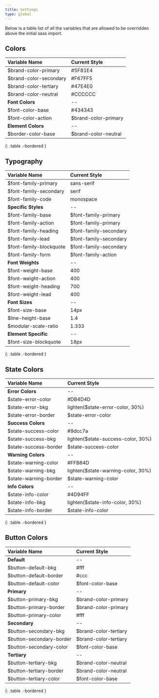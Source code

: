 ```yaml
---
title: Settings
type: global
---
```


Below is a table list of all the variables that are allowed to be overridden above the initial sass import.

## Colors

| Variable Name | Current Style |
| :------------- | :------------- |
| $brand-color-primary | #5F81E4 |
| $brand-color-secondary | #F67FF5 |
| $brand-color-tertiary | #47E4E0 |
| $brand-color-neutral | #CCCCCC |
| **Font Colors** | -- |
| $font-color-base | #434343 |
| $font-color-action | $brand-color-primary |
| **Element Colors** | -- |
| $border-color-base | $brand-color-neutral |
{: .table .-bordered }

## Typography

| Variable Name | Current Style |
| :------------- | :------------- |
| $font-family-primary |   sans-serif  |
| $font-family-secondary | serif       |
| $font-family-code |      monospace   |
| **Specific Styles** | -- |
| $font-family-base |        $font-family-primary    |
| $font-family-action |      $font-family-primary    |
| $font-family-heading |     $font-family-secondary  |
| $font-family-lead |        $font-family-secondary  |
| $font-family-blockquote |  $font-family-secondary  |
| $font-family-form |        $font-family-action     |
| **Font Weights** | -- |
| $font-weight-base |        400 |
| $font-weight-action |      400 |
| $font-weight-heading |     700 |
| $font-weight-lead |        400 |
| **Font Sizes** | -- |
| $font-size-base |      14px  |
| $line-height-base |    1.4   |
| $modular-scale-ratio | 1.333 |
| **Element Specific** | -- |
| $font-size-blockquote | 18px |
{: .table .-bordered }

## State Colors

| Variable Name | Current Style |
| :------------- | :------------- |
| **Error Colors** | -- |
| $state-error-color |   #DB4D4D                           |
| $state-error-bkg |     lighten($state-error-color, 30%)  |
| $state-error-border |  $state-error-color                |
| **Success Colors** | -- |
| $state-success-color |   #9dcc7a                             |
| $state-success-bkg |     lighten($state-success-color, 30%)  |
| $state-success-border |  $state-success-color                |
| **Warning Colors** | -- |
| $state-warning-color |   #FFB84D                             |
| $state-warning-bkg |     lighten($state-warning-color, 30%)  |
| $state-warning-border |  $state-warning-color                |
| **Info Colors** | -- |
| $state-info-color |  #4D94FF                           |
| $state-info-bkg |    lighten($state-info-color, 30%)   |
| $state-info-border | $state-info-color                 |
{: .table .-bordered }

## Button Colors

| Variable Name | Current Style |
| :------------- | :------------- |
| **Default** | -- |
| $button-default-bkg |    #fff              |
| $button-default-border | #ccc              |
| $button-default-color |  $font-color-base  |
| **Primary** | -- |
| $button-primary-bkg |    $brand-color-primary  |
| $button-primary-border | $brand-color-primary  |
| $button-primary-color |  #fff                  |
| **Secondary** | -- |
| $button-secondary-bkg |    $brand-color-tertiary  |
| $button-secondary-border | $brand-color-tertiary  |
| $button-secondary-color |  $font-color-base       |
| **Tertiary** | -- |
| $button-tertiary-bkg |     $brand-color-neutral  |
| $button-tertiary-border |  $brand-color-neutral  |
| $button-tertiary-color |   $font-color-base      |
{: .table .-bordered }
